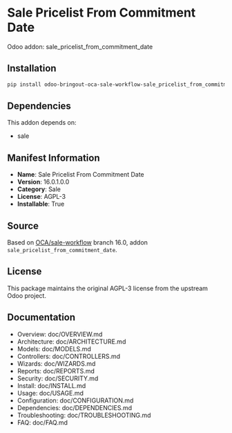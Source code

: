 # Sale Pricelist From Commitment Date

Odoo addon: sale_pricelist_from_commitment_date

## Installation

```bash
pip install odoo-bringout-oca-sale-workflow-sale_pricelist_from_commitment_date
```

## Dependencies

This addon depends on:
- sale

## Manifest Information

- **Name**: Sale Pricelist From Commitment Date
- **Version**: 16.0.1.0.0
- **Category**: Sale
- **License**: AGPL-3
- **Installable**: True

## Source

Based on [OCA/sale-workflow](https://github.com/OCA/sale-workflow) branch 16.0, addon `sale_pricelist_from_commitment_date`.

## License

This package maintains the original AGPL-3 license from the upstream Odoo project.

## Documentation

- Overview: doc/OVERVIEW.md
- Architecture: doc/ARCHITECTURE.md
- Models: doc/MODELS.md
- Controllers: doc/CONTROLLERS.md
- Wizards: doc/WIZARDS.md
- Reports: doc/REPORTS.md
- Security: doc/SECURITY.md
- Install: doc/INSTALL.md
- Usage: doc/USAGE.md
- Configuration: doc/CONFIGURATION.md
- Dependencies: doc/DEPENDENCIES.md
- Troubleshooting: doc/TROUBLESHOOTING.md
- FAQ: doc/FAQ.md
